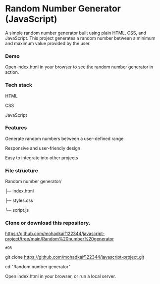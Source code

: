 # Random Number Generator (JavaScript)

A simple random number generator built using plain HTML, CSS, and JavaScript. This project generates a random number between a minimum and maximum value provided by the user.

### Demo

Open index.html in your browser to see the random number generator in action.

### Tech stack

HTML

CSS 

JavaScript 

### Features

Generate random numbers between a user-defined range

Responsive and user-friendly design

Easy to integrate into other projects

### File structure 

Random number generator/

├─ index.html

├─ styles.css

└─ script.js


### Clone or download this repository.

https://github.com/mohadkaif122344/javascript-project/tree/main/Random%20number%20generator

    #OR

git clone https://github.com/mohadkaif122344/javascript-project.git

cd "Random number generator"

Open index.html in your browser, or run a local server.
